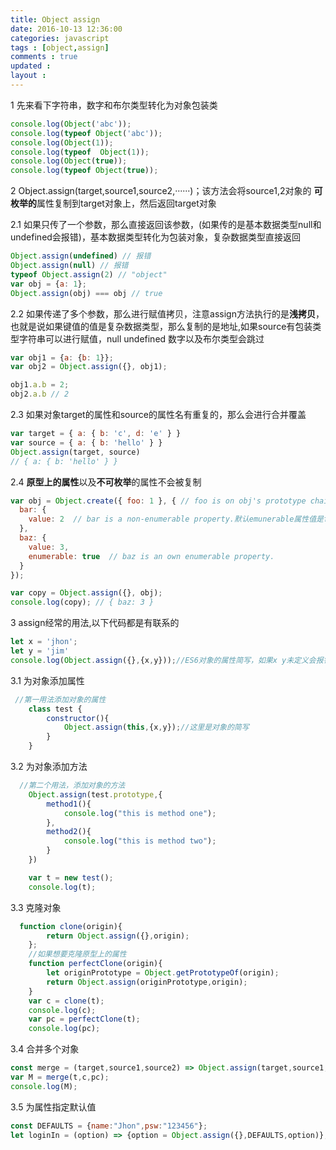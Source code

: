 ```yaml
---
title: Object assign 
date: 2016-10-13 12:36:00
categories: javascript
tags : [object,assign]
comments : true 
updated : 
layout : 
---
```


1 先来看下字符串，数字和布尔类型转化为对象包装类

```javascript
console.log(Object('abc'));
console.log(typeof Object('abc'));
console.log(Object(1));
console.log(typeof  Object(1));
console.log(Object(true));
console.log(typeof Object(true));
```

2 Object.assign(target,source1,source2,······)；该方法会将source1,2对象的 **可枚举的**属性复制到target对象上，然后返回target对象

2.1  如果只传了一个参数，那么直接返回该参数，(如果传的是基本数据类型null和undefined会报错)，基本数据类型转化为包装对象，复杂数据类型直接返回

```javascript
Object.assign(undefined) // 报错
Object.assign(null) // 报错
typeof Object.assign(2) // "object"
var obj = {a: 1};
Object.assign(obj) === obj // true
```

2.2 如果传递了多个参数，那么进行赋值拷贝，注意assign方法执行的是**浅拷贝**，也就是说如果键值的值是复杂数据类型，那么复制的是地址,如果source有包装类型字符串可以进行赋值，null undefined 数字以及布尔类型会跳过

```javascript
var obj1 = {a: {b: 1}};
var obj2 = Object.assign({}, obj1);

obj1.a.b = 2;
obj2.a.b // 2
```

2.3 如果对象target的属性和source的属性名有重复的，那么会进行合并覆盖

```javascript
var target = { a: { b: 'c', d: 'e' } }
var source = { a: { b: 'hello' } }
Object.assign(target, source)
// { a: { b: 'hello' } }
```

2.4 **原型上的属性**以及**不可枚举**的属性不会被复制

```javascript
var obj = Object.create({ foo: 1 }, { // foo is on obj's prototype chain.
  bar: {
    value: 2  // bar is a non-enumerable property.默认emunerable属性值是false
  },
  baz: {
    value: 3,
    enumerable: true  // baz is an own enumerable property.
  }
});

var copy = Object.assign({}, obj);
console.log(copy); // { baz: 3 }
```

3 assign经常的用法,以下代码都是有联系的

```javascript
let x = 'jhon';
let y = 'jim'
console.log(Object.assign({},{x,y}));//ES6对象的属性简写，如果x y未定义会报错
```

3.1 为对象添加属性

```javascript
 //第一用法添加对象的属性
    class test {
        constructor(){
            Object.assign(this,{x,y});//这里是对象的简写
        }
    }
```

3.2 为对象添加方法

```javascript
  //第二个用法，添加对象的方法
    Object.assign(test.prototype,{
        method1(){
            console.log("this is method one");
        },
        method2(){
            console.log("this is method two");
        }
    })

    var t = new test();
    console.log(t);
```

3.3 克隆对象

```javascript
  function clone(origin){
        return Object.assign({},origin);
    };
    //如果想要克隆原型上的属性
    function perfectClone(origin){
        let originPrototype = Object.getPrototypeOf(origin);
        return Object.assign(originPrototype,origin);
    }
    var c = clone(t);
    console.log(c);
    var pc = perfectClone(t);
    console.log(pc);
```

3.4 合并多个对象

```javascript
const merge = (target,source1,source2) => Object.assign(target,source1,source2);
var M = merge(t,c,pc);
console.log(M);
```

3.5 为属性指定默认值

```javascript
const DEFAULTS = {name:"Jhon",psw:"123456"};
let loginIn = (option) => {option = Object.assign({},DEFAULTS,option)};
```

